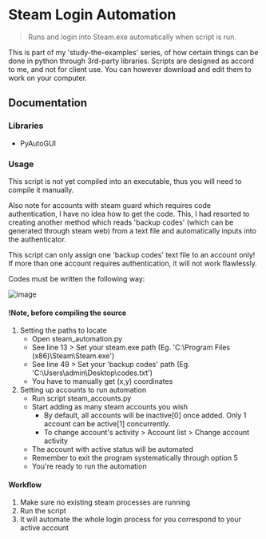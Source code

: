 # Steam Login Automation
> Runs and login into Steam.exe automatically when script is run.

This is part of my 'study-the-examples' series, of how certain things can be done in python through 3rd-party libraries. Scripts are designed as accord to me, and not for client use. You can however download and edit them to work on your computer.

## Documentation

### Libraries
- PyAutoGUI

### Usage
This script is not yet compiled into an executable, thus you will need to compile it manually.

Also note for accounts with steam guard which requires code authentication, I have no idea how to get the code. This, I had resorted to creating another method which reads 'backup codes' (which can be generated through steam web) from a text file and automatically inputs into the authenticator.

This script can only assign one 'backup codes' text file to an account only! If more than one account requires authentication, it will not work flawlessly.

Codes must be written the following way:

![image](http://i.imgur.com/lUa5zT9.png)

#### !Note, before compiling the source
1. Setting the paths to locate
   * Open steam_automation.py
   * See line 13 > Set your steam.exe path (Eg. 'C:\Program Files (x86)\Steam\Steam.exe')
   * See line 49 > Set your 'backup codes' path (Eg. 'C:\\Users\\admin\\Desktop\\codes.txt')
   * You have to manually get (x,y) coordinates
2. Setting up accounts to run automation
   * Run script steam_accounts.py
   * Start adding as many steam accounts you wish
      * By default, all accounts will be inactive[0] once added. Only 1 account can be active[1] concurrently.
      * To change account's activity > Account list > Change account activity
   * The account with active status will be automated
   * Remember to exit the program systematically through option 5
   * You're ready to run the automation

#### Workflow
1. Make sure no existing steam processes are running
2. Run the script
3. It will automate the whole login process for you correspond to your active account
